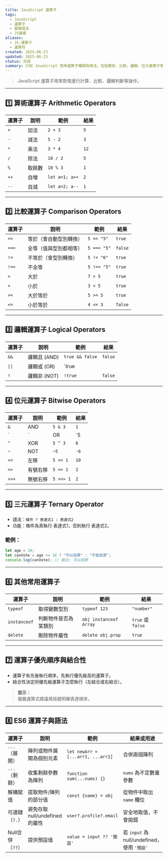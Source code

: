 ```yaml
---
title: JavaScript 運算子
tags:
  - JavaScript
  - 運算子
  - 基礎語法
  - JS基礎
aliases:
  - JS-運算子
  - 運算符
created: 2025-06-23
updated: 2025-06-23
status: 完成
summary: 介紹 JavaScript 常用運算子種類與用法，包括算術、比較、邏輯、位元運算子等。
---
```


>JavaScript 運算子用來對值進行計算、比較、邏輯判斷等操作。

---
## 1️⃣ 算術運算子 Arithmetic Operators

| 運算子 | 說明         | 範例             | 結果     |
|--------|--------------|------------------|----------|
| `+`    | 加法         | `2 + 3`          | `5`      |
| `-`    | 減法         | `5 - 2`          | `3`      |
| `*`    | 乘法         | `3 * 4`          | `12`     |
| `/`    | 除法         | `10 / 2`         | `5`      |
| `%`    | 取餘數       | `10 % 3`         | `1`      |
| `++`   | 自增         | `let a=1; a++`   | `2`      |
| `--`   | 自減         | `let a=2; a--`   | `1`      |

---
## 2️⃣ 比較運算子 Comparison Operators

| 運算子   | 說明                    | 範例               | 結果           |
|----------|-------------------------|--------------------|----------------|
| `==`     | 等於（會自動型別轉換）  | `5 == "5"`         | `true`         |
| `===`    | 全等（值與型別都相等）  | `5 === "5"`        | `false`        |
| `!=`     | 不等於（會型別轉換）    | `5 != "6"`         | `true`         |
| `!==`    | 不全等                  | `5 !== "5"`        | `true`         |
| `>`      | 大於                    | `7 > 5`            | `true`         |
| `<`      | 小於                    | `3 < 5`            | `true`         |
| `>=`     | 大於等於                | `5 >= 5`           | `true`         |
| `<=`     | 小於等於                | `4 <= 3`           | `false`        |

---
## 3️⃣ 邏輯運算子 Logical Operators

| 運算子 | 說明          | 範例                   | 結果          |
|--------|---------------|------------------------|---------------|
| `&&`   | 邏輯且 (AND)  | `true && false`        | `false`       |
| `\|\|` | 邏輯或 (OR)   | `true || false`        | `true`        |
| `!`    | 邏輯非 (NOT)  | `!true`                | `false`       |

---
## 4️⃣ 位元運算子 Bitwise Operators

| 運算子 | 說明               | 範例             | 結果        |
|--------|--------------------|------------------|-------------|
| `&`    | AND                | `5 & 3`          | `1`         |
| `|`    | OR                 | `5 | 3`          | `7`         |
| `^`    | XOR                | `5 ^ 3`          | `6`         |
| `~`    | NOT                | `~5`             | `-6`        |
| `<<`   | 左移               | `5 << 1`         | `10`        |
| `>>`   | 有號右移           | `5 >> 1`         | `2`         |
| `>>>`  | 無號右移           | `5 >>> 1`        | `2`         |

---
## 5️⃣ 三元運算子 Ternary Operator

- 語法：`條件 ? 表達式1 : 表達式2`
- 功能：條件為真執行 表達式1，否則執行 表達式2。

### 範例：

```javascript
let age = 20;
let canVote = age >= 18 ? "可以投票" : "不能投票";
console.log(canVote); // 輸出: 可以投票
```


---
## 6️⃣ 其他常用運算子

|運算子|說明|範例|結果|
|---|---|---|---|
|`typeof`|取得變數型別|`typeof 123`|`"number"`|
|`instanceof`|判斷物件是否為某類別|`obj instanceof Array`|`true` 或 `false`|
|`delete`|刪除物件屬性|`delete obj.prop`|`true`|

---
## 7️⃣ 運算子優先順序與結合性

- 運算子有先後執行順序，先執行優先級高的運算子。
- 結合性決定同優先級運算子怎麼執行（左結合或右結合）。

> **提示：**  
> 複雜運算式建議用括號明確表達順序。

---
## 8️⃣ ES6 運算子與語法

| 運算子          | 說明                      | 範例                                | 結果或用途                                |
| ------------ | ----------------------- | --------------------------------- | ------------------------------------ |
| `...`（展開）    | 陣列或物件展開為個別元素            | `let newArr = [...arr1, ...arr2]` | 合併兩個陣列                               |
| `...`（剩餘）    | 收集剩餘參數為陣列               | `function sum(...nums) {}`        | `nums` 為不定數量參數                       |
| 解構賦值         | 提取物件/陣列的部分值             | `const {name} = obj`              | 從物件中取出 `name` 欄位                     |
| 可選鏈（`?.`）    | 避免存取 null/undefined 的屬性 | `user?.profile?.email`            | 安全地取值，不會拋錯                           |
| Null合併（`??`） | 提供預設值                   | `value = input ?? '預設'`           | 若 `input` 為 null/undefined，使用 `'預設'` |
